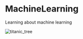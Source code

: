 # MachineLearning
Learning about machine learning

![titanic_tree](https://user-images.githubusercontent.com/41780636/51253094-c7fb1380-19e0-11e9-96cf-c504c2244690.png)
